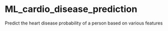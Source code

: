 # ML_cardio_disease_prediction
Predict the heart disease probability of a person based on various features
